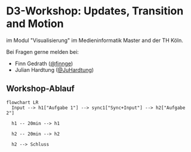 # D3-Workshop: Updates, Transition and Motion

im Modul "Visualisierung" im Medieninformatik Master and der TH Köln.

Bei Fragen gerne melden bei:

- Finn Gedrath ([@finnge](https://github.com/finnge))
- Julian Hardtung ([@JuHardtung](https://github.com/JuHardtung))

## Workshop-Ablauf

```mermaid
flowchart LR
  Input --> h1["Aufgabe 1"] --> sync1["Sync+Input"] --> h2["Aufgabe 2"]

  h1 -- 20min --> h1

  h2 -- 20min --> h2

  h2 --> Schluss
```